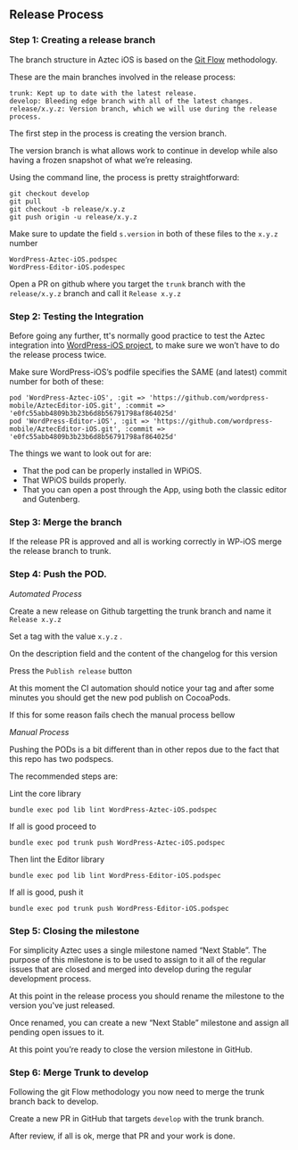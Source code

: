 ## Release Process ##

### Step 1: Creating a release branch ###

The branch structure in Aztec iOS is based on the [Git Flow](https://nvie.com/posts/a-successful-git-branching-model/) methodology.

These are the main branches involved in the release process:
```
trunk: Kept up to date with the latest release.
develop: Bleeding edge branch with all of the latest changes.
release/x.y.z: Version branch, which we will use during the release process.
```
The first step in the process is creating the version branch.

The version branch is what allows work to continue in develop while also having a frozen snapshot of what we’re releasing.

Using the command line, the process is pretty straightforward:

```
git checkout develop
git pull
git checkout -b release/x.y.z
git push origin -u release/x.y.z
```

Make sure to update the field `s.version` in both of these files to the `x.y.z` number
```
WordPress-Aztec-iOS.podspec
WordPress-Editor-iOS.podespec
```

Open a PR on github where you target the `trunk` branch with the `release/x.y.z` branch and call it `Release x.y.z`


### Step 2: Testing the Integration ###

Before going any further, tt's normally good practice to test the Aztec integration into [WordPress-iOS project](https://github.com/wordpress-mobile/WordPress-iOS), to make sure we won’t have to do the release process twice.

Make sure WordPress-iOS’s podfile specifies the SAME (and latest) commit number for both of these:
```
pod 'WordPress-Aztec-iOS', :git => 'https://github.com/wordpress-mobile/AztecEditor-iOS.git', :commit => 'e0fc55abb4809b3b23b6d8b56791798af864025d'
pod 'WordPress-Editor-iOS', :git => 'https://github.com/wordpress-mobile/AztecEditor-iOS.git', :commit => 'e0fc55abb4809b3b23b6d8b56791798af864025d'
```
The things we want to look out for are:

- That the pod can be properly installed in WPiOS.
- That WPiOS builds properly.
- That you can open a post through the App, using both the classic editor and Gutenberg.

### Step 3: Merge the branch ###

If the release PR is approved and all is working correctly in WP-iOS merge the release branch to trunk.

### Step 4: Push the POD. ###

*Automated Process*

Create a new release on Github targetting the trunk branch and name it `Release x.y.z`

Set a tag with the value `x.y.z` .  

On the description field and the content of the changelog for this version

Press the `Publish release` button

At this moment the CI automation should notice your tag and after some minutes you should get the new pod publish on CocoaPods.

If this for some reason fails chech the manual process bellow

*Manual Process*

Pushing the PODs is a bit different than in other repos due to the fact that this repo has two podspecs.

The recommended steps are:

Lint the core library
```
bundle exec pod lib lint WordPress-Aztec-iOS.podspec
```

If all is good proceed to
```
bundle exec pod trunk push WordPress-Aztec-iOS.podspec
```

Then lint the Editor library
```
bundle exec pod lib lint WordPress-Editor-iOS.podspec
```

If all is good, push it
```
bundle exec pod trunk push WordPress-Editor-iOS.podspec
```

### Step 5: Closing the milestone ###

For simplicity Aztec uses a single milestone named “Next Stable”. The purpose of this milestone is to be used to assign to it all of the regular issues that are closed and merged into develop during the regular development process.

At this point in the release process you should rename the milestone to the version you've just released.

Once renamed, you can create a new “Next Stable” milestone and assign all pending open issues to it.

At this point you’re ready to close the version milestone in GitHub.

### Step 6: Merge Trunk to develop ###

Following the git Flow methodology you now need to merge the trunk branch back to develop.

Create a new PR in GitHub that targets `develop` with the trunk branch.

After review, if all is ok, merge that PR and your work is done.
